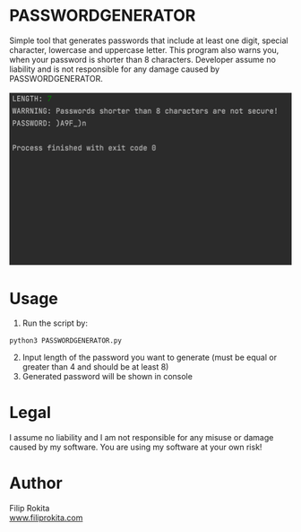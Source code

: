 # PASSWORDGENERATOR
Simple tool that generates passwords that include at least one digit, special character, lowercase and uppercase letter. This program also warns you, when your password is shorter than 8 characters. Developer assume no liability and is not responsible for any damage caused by PASSWORDGENERATOR.<br/>
<br/>
<img src="PASSWORDGENERATOR.png">

# Usage
1. Run the script by:
```
python3 PASSWORDGENERATOR.py
```
2. Input length of the password you want to generate (must be equal or greater than 4 and should be at least 8)
3. Generated password will be shown in console

# Legal
I assume no liability and I am not responsible for any misuse or damage caused by my software. You are using my software at your own risk!

# Author
Filip Rokita<br/>
www.filiprokita.com